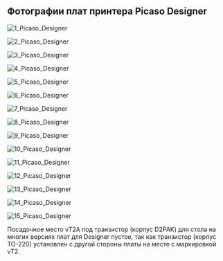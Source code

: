 Фотографии плат принтера Picaso Designer
---

![1_Picaso_Designer](./img/1_Picaso_Designer.jpg)

![2_Picaso_Designer](./img/2_Picaso_Designer.jpg)

![3_Picaso_Designer](./img/3_Picaso_Designer.jpg)

![4_Picaso_Designer](./img/4_Picaso_Designer.jpg)

![5_Picaso_Designer](./img/5_Picaso_Designer.jpg)

![6_Picaso_Designer](./img/6_Picaso_Designer.jpg)

![7_Picaso_Designer](./img/7_Picaso_Designer.jpg)

![8_Picaso_Designer](./img/8_Picaso_Designer.jpg)

![9_Picaso_Designer](./img/9_Picaso_Designer.jpg)

![10_Picaso_Designer](./img/10_Picaso_Designer.jpg)

![11_Picaso_Designer](./img/11_Picaso_Designer.jpg)

![12_Picaso_Designer](./img/12_Picaso_Designer.jpg)

![13_Picaso_Designer](./img/13_Picaso_Designer.jpg)

![14_Picaso_Designer](./img/14_Picaso_Designer.jpg)

![15_Picaso_Designer](./img/15_Picaso_Designer.jpg)


Посадочное место vT2А под транзистор (корпус D2PAK) для стола на многих версиях плат для Designer  пустое, так как транзистор (корпус ТО-220) установлен с другой стороны платы на месте с маркировкой vT2.